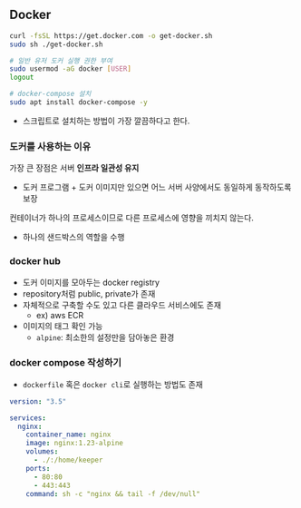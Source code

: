 ## Docker

```bash
curl -fsSL https://get.docker.com -o get-docker.sh
sudo sh ./get-docker.sh

# 일반 유저 도커 실행 권한 부여
sudo usermod -aG docker [USER]
logout

# docker-compose 설치
sudo apt install docker-compose -y
```

- 스크립트로 설치하는 방법이 가장 깔끔하다고 한다.

### 도커를 사용하는 이유

가장 큰 장점은 서버 **인프라 일관성 유지**

- 도커 프로그램 + 도커 이미지만 있으면 어느 서버 사양에서도 동일하게 동작하도록 보장

컨테이너가 하나의 프로세스이므로 다른 프로세스에 영향을 끼치지 않는다.

- 하나의 샌드박스의 역할을 수행

### docker hub

- 도커 이미지를 모아두는 docker registry
- repository처럼 public, private가 존재
- 자체적으로 구축할 수도 있고 다른 클라우드 서비스에도 존재
  - ex) aws ECR
- 이미지의 태그 확인 가능
  - `alpine`: 최소한의 설정만을 담아놓은 환경

### docker compose 작성하기

- `dockerfile` 혹은 `docker cli`로 실행하는 방법도 존재

```yaml
version: "3.5"

services:
  nginx:
    container_name: nginx
    image: nginx:1.23-alpine
    volumes:
      - ./:/home/keeper
    ports:
      - 80:80
      - 443:443
    command: sh -c "nginx && tail -f /dev/null"
```
